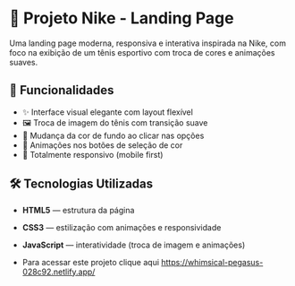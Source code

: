 # 👟 Projeto Nike - Landing Page

Uma landing page moderna, responsiva e interativa inspirada na Nike, com foco na exibição de um tênis esportivo com troca de cores e animações suaves.


## 🚀 Funcionalidades

- ✨ Interface visual elegante com layout flexível
- 🖼️ Troca de imagem do tênis com transição suave
- 🎨 Mudança da cor de fundo ao clicar nas opções
- 🔄 Animações nos botões de seleção de cor
- 📱 Totalmente responsivo (mobile first)


## 🛠️ Tecnologias Utilizadas

- **HTML5** — estrutura da página
- **CSS3** — estilização com animações e responsividade
- **JavaScript** — interatividade (troca de imagem e animações)

- Para acessar este projeto clique aqui https://whimsical-pegasus-028c92.netlify.app/

